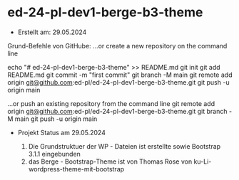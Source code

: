 # ed-24-pl-dev1-berge-b3-theme

- Erstellt am: 29.05.2024
  
Grund-Befehle von GitHube:
…or create a new repository on the command line

echo "# ed-24-pl-dev1-berge-b3-theme" >> README.md
git init
git add README.md
git commit -m "first commit"
git branch -M main
git remote add origin git@github.com:ed-pl/ed-24-pl-dev1-berge-b3-theme.git
git push -u origin main

…or push an existing repository from the command line
git remote add origin git@github.com:ed-pl/ed-24-pl-dev1-berge-b3-theme.git
git branch -M main
git push -u origin main

- Projekt Status am 29.05.2024

  1. Die Grundstruktuer der WP - Dateien ist erstellte sowie Bootstrap 3.1.1 eingebunden
  2. das Berge - Bootstrap-Theme ist von Thomas Rose von ku-Li-wordpress-theme-mit-bootstrap
